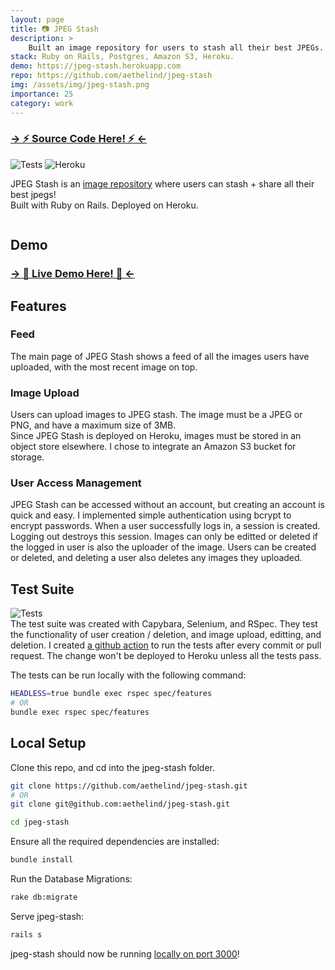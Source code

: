 ```yaml
---
layout: page
title: 📷 JPEG Stash
description: >
    Built an image repository for users to stash all their best JPEGs. Supports user account creation and image uploads. Supported by a test suite built with Capybara and Selenium on github actions. Live demo deployed to Heroku.
stack: Ruby on Rails, Postgres, Amazon S3, Heroku.
demo: https://jpeg-stash.herokuapp.com
repo: https://github.com/aethelind/jpeg-stash
img: /assets/img/jpeg-stash.png
importance: 25
category: work
---
```

### [ → ⚡️ Source Code Here! ⚡️ ← ](https://github.com/aethelind/jpeg-stash)  
![Tests](https://github.com/aethelind/jpeg-stash/actions/workflows/main.yml/badge.svg?branch=master)  ![Heroku](https://heroku-badge.herokuapp.com/?app=jpeg-stash)

JPEG Stash is an [image repository](https://docs.google.com/document/d/1eg3sJTOwtyFhDopKedRD6142CFkDfWp1QvRKXNTPIOc/edit?usp=sharing) where users can stash + share all their best jpegs!  
Built with Ruby on Rails. Deployed on Heroku.   

<div class="row">
    <div class="col-sm mt-3 mt-md-0">
        <a href="https://jpeg-stash.herokuapp.com/">
            <img class="img-fluid rounded" src="{{ '/assets/img/jpeg-stash-demo.png' | relative_url }}" alt="" title="Data staging plan."/>
        </a>
    </div>
</div>


<!-- [<img width="1552" alt="feed" src="https://user-images.githubusercontent.com/42299845/133905809-d2a7347f-6240-41b5-a1a0-f395d1f24384.png">](https://jpeg-stash.herokuapp.com/) -->

## Demo
### [ → 🚀 Live Demo Here! 🚀 ← ](https://jpeg-stash.herokuapp.com/)  

## Features
### Feed
The main page of JPEG Stash shows a feed of all the images users have uploaded, with the most recent image on top.
### Image Upload
Users can upload images to JPEG stash. The image must be a JPEG or PNG, and have a maximum size of 3MB.  
Since JPEG Stash is deployed on Heroku, images must be stored in an object store elsewhere. I chose to integrate an Amazon S3 bucket for storage.
### User Access Management
JPEG Stash can be accessed without an account, but creating an account is quick and easy. I implemented simple authentication using bcrypt to encrypt passwords. When a user successfully logs in, a session is created. Logging out destroys this session. Images can only be editted or deleted if the logged in user is also the uploader of the image. Users can be created or deleted, and deleting a user also deletes any images they uploaded. 

## Test Suite   
![Tests](https://github.com/aethelind/jpeg-stash/actions/workflows/main.yml/badge.svg?branch=master)  
The test suite was created with Capybara, Selenium, and RSpec. They test the functionality of user creation / deletion, and image upload, editting, and deletion. I created [a github action](https://github.com/aethelind/jpeg-stash/actions/workflows/main.yml) to run the tests after every commit or pull request. The change won't be deployed to Heroku unless all the tests pass.  

The tests can be run locally with the following command:
```bash
HEADLESS=true bundle exec rspec spec/features
# OR
bundle exec rspec spec/features
```

## Local Setup
Clone this repo, and cd into the jpeg-stash folder.
```bash
git clone https://github.com/aethelind/jpeg-stash.git
# OR
git clone git@github.com:aethelind/jpeg-stash.git
```
```bash
cd jpeg-stash
```

Ensure all the required dependencies are installed:
```bash
bundle install 
```

Run the Database Migrations:
```bash
rake db:migrate
```

Serve jpeg-stash:
```bash
rails s
```

jpeg-stash should now be running [locally on port 3000](http://localhost:3000/)!

